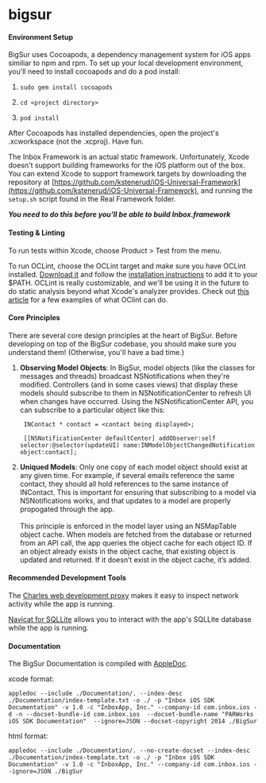 bigsur
======

#### Environment Setup

BigSur uses Cocoapods, a dependency management system for iOS apps similiar to npm and rpm. To set up your local development environment, you'll need to install cocoapods and do a pod install:

1. `sudo gem install cocoapods`

2. `cd <project directory>`

3. `pod install`

After Cocoapods has installed dependencies, open the project's .xcworkspace (not the .xcproj). Have fun.

The Inbox Framework is an actual static framework. Unfortunately, Xcode doesn't support building frameworks for the iOS platform out of the box. You can extend Xcode to support framework targets by downloading the repository at [https://github.com/kstenerud/iOS-Universal-Framework](https://github.com/kstenerud/iOS-Universal-Framework), and running the `setup.sh` script found in the Real Framework folder.

***You need to do this before you'll be able to build Inbox.framework***

#### Testing & Linting

To run tests within Xcode, choose Product > Test from the menu.

To run OCLint, choose the OCLint target and make sure you have OCLint installed. [Download it](http://oclint.org/downloads.html) and follow the [installation instructions](http://docs.oclint.org/en/dev/intro/installation.html) to add it to your $PATH. OCLint is really customizable, and we'll be using it in the future to do static analysis beyond what Xcode's analyzer provides. Check out [this article](http://codeascraft.com/2014/01/15/static-analysis-with-oclint/) for a few examples of what OClint can do.

#### Core Principles

There are several core design principles at the heart of BigSur. Before developing on top of the BigSur codebase, you should make sure you understand them! (Otherwise, you'll have a bad time.)

1. **Observing Model Objects**: In BigSur, model objects (like the classes for messages and threads) broadcast NSNotifications when they're modified. Controllers (and in some cases views) that display these models should subscribe to them in NSNotificationCenter to refresh UI when changes have occurred. Using the NSNotificationCenter API, you can subscribe to a particular object like this:

	    INContact * contact = <contact being displayed>;

	    [[NSNotificationCenter defaultCenter] addObserver:self selector:@selector(updateUI) name:INModelObjectChangedNotification object:contact];


2. **Uniqued Models**: Only one copy of each model object should exist at any given time. For example, if several emails reference the same contact, they should all hold references to the same instance of INContact. This is important for ensuring that subscribing to a model via NSNotifications works, and that updates to a model are properly propogated through the app.<br><br>This principle is enforced in the model layer using an NSMapTable object cache. When models are fetched from the database or returned from an API call, the app queries the object cache for each object ID. If an object already exists in the object cache, that existing object is updated and returned. If it doesn’t exist in the object cache, it’s added. 

#### Recommended Development Tools

The [Charles web development proxy](http://www.charlesproxy.com) makes it easy to inspect network activity while the app is running.

[Navicat for SQLLite](http://www.navicat.com/products/navicat-for-sqlite) allows you to interact with the app's SQLLite database while the app is running.

#### Documentation

The BigSur Documentation is compiled with [AppleDoc](http://gentlebytes.com/appledoc/). 

xcode format:

```
appledoc --include ./Documentation/. --index-desc ./Documentation/index-template.txt -o ./ -p "Inbox iOS SDK Documentation" -v 1.0 -c "InboxApp, Inc." --company-id com.inbox.ios -d -n --docset-bundle-id com.inbox.ios  --docset-bundle-name "PARWorks iOS SDK Documentation"  --ignore=JSON --docset-copyright 2014 ./BigSur
```

html format:

```
appledoc --include ./Documentation/. --no-create-docset --index-desc ./Documentation/index-template.txt -o ./ -p "Inbox iOS SDK Documentation" -v 1.0 -c "InboxApp, Inc." --company-id com.inbox.ios --ignore=JSON ./BigSur
```